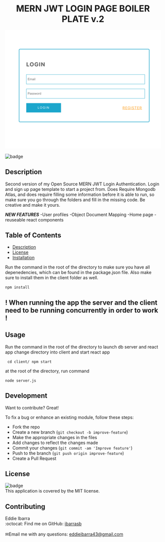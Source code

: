 <h1 align="center">MERN JWT LOGIN PAGE BOILER PLATE v.2</h1>

![pic](mern-login.png)
  
![badge](https://img.shields.io/badge/license-MIT-brightgreen)<br />
## Description

Second version of my Open Source MERN JWT Login Authentication. 
Login and sign up page template to start a project from. Does Require Mongodb Atlas, and does require filling some information before it is able to run, so make sure you go through the folders and fill in the missing code. Be creative and make it yours. 

***NEW FEATURES***
-User profiles
-Object Document Mapping
-Home page 
-reuseable react components

## Table of Contents
- [Description](#description)
- [License](#license)
- [Installation](#Installation)

Run the command in the root of the directory to make sure you have all depenedencies, which can be found in the package.json file. Also make sure to install them in the client folder as well. 


```
npm install 
```
## ! When running the app the server and the client need to be running concurrently in order to work !
## Usage

Run the command in the root of the directory to launch db server and react app
change directory into client and start react app
```
 cd client/ npm start
```
at the root of the directory, run command
```
node server.js
```
## Development
Want to contribute? Great!

To fix a bug or enhance an existing module, follow these steps:

- Fork the repo
- Create a new branch (`git checkout -b improve-feature`)
- Make the appropriate changes in the files
- Add changes to reflect the changes made
- Commit your changes (`git commit -am 'Improve feature'`)
- Push to the branch (`git push origin improve-feature`)
- Create a Pull Request 


## License
![badge](https://img.shields.io/badge/license-MIT-brightgreen)
<br />
This application is covered by the MIT license. 
## Contributing
Eddie Ibarra
<br />
:octocat: Find me on GitHub: [ibarrasb](https://github.com/ibarrasb)<br />
<br />
✉Email me with any questions: eddieibarra43@gmail.com<br /><br />
